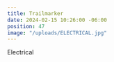 ```yaml
---
title: Trailmarker
date: 2024-02-15 10:26:00 -06:00
position: 47
image: "/uploads/ELECTRICAL.jpg"
---
```


Electrical